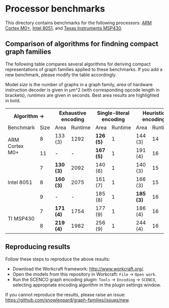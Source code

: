 # Processor benchmarks

This directory contains benchmarks for the following processors: [ARM Cortex M0+](https://en.wikipedia.org/wiki/ARM_Cortex-M#Cortex-M0.2B), [Intel 8051](https://en.wikipedia.org/wiki/Intel_MCS-51), and [Texas Instruments MSP430](https://en.wikipedia.org/wiki/TI_MSP430).

## Comparison of algorithms for findning compact graph families
The following table compares several algorithms for deriving compact representations of graph families applied to these benchmarks. If you add a new benchmark, please modify the table accordingly.

Model _size_ is the number of graphs in a graph family, _area_ of hardware instruction decoder is given in μm^2 (with corresponding opcode length in brackets), _runtimes_ are given in seconds. Best area results are highlighted in bold.

<table>
  <tr>
    <th colspan="2">Algorithm →</th>
    <th colspan="2">Exhaustive encoding</th>
    <th colspan="2">Single-literal encoding</th>
    <th colspan="2">Heuristic encoding</th>
    <th colspan="2">SAT-based encoding</th>
  </tr>
  <tr>
    <td>Benchmark</td>
    <td>Size</td>
    <td width="80pt">Area</td>
    <td>Runtime</td>
    <td width="80pt">Area</td>
    <td>Runtime</td>
    <td width="80pt">Area</td>
    <td>Runtime</td>
    <td width="80pt">Area</td>
    <td>Runtime</td>
  </tr>
  <tr>
    <td rowspan="2">ARM Cortex M0+</td>
    <td>8</td>
    <td>133 (3)</td>
    <td>1292</td>
    <td><strong>126 (5)</strong></td>
    <td>1</td>
    <td>144 (3)</td>
    <td>14</td>
    <td>166 (3)</td>
    <td>2</td>
  </tr>
  <tr>
    <td>11</td>
    <td>-</td>
    <td>-</td>
    <td><strong>167 (5)</strong></td>
    <td>1</td>
    <td>191 (4)</td>
    <td>16</td>
    <td>205 (4)</td>
    <td>2</td>
  </tr>
  <tr>
    <td rowspan="3">Intel 8051</td>
    <td>7</td>
    <td><strong>130 (3)</strong></td>
    <td>2092</td>
    <td>140 (6)</td>
    <td>1</td>
    <td>140 (3)</td>
    <td>15</td>
    <td>144 (3)</td>
    <td>1</td>
  </tr>
  <tr>
    <td>8</td>
    <td><strong>160 (3)</strong></td>
    <td>2075</td>
    <td>161 (7)</td>
    <td>1</td>
    <td>166 (3)</td>
    <td>15</td>
    <td>196 (3)</td>
    <td>3</td>
  </tr>
  <tr>
    <td>9</td>
    <td>-</td>
    <td>-</td>
    <td>185 (8)</td>
    <td>1</td>
    <td><strong>185 (3)</strong></td>
    <td>16</td>
    <td>196 (4)</td>
    <td>3</td>
  </tr>
  <tr>
    <td rowspan="2">TI MSP430</td>
    <td>7</td>
    <td><strong>171 (4)</strong></td>
    <td>1754</td>
    <td>177 (9)</td>
    <td>1</td>
    <td>186 (4)</td>
    <td>16</td>
    <td>-</td>
    <td>-</td>
  </tr>
  <tr>
    <td>8</td>
    <td><strong>219 (4)</strong></td>
    <td>1982</td>
    <td>256 (9)</td>
    <td>1</td>
    <td>244 (4)</td>
    <td>16</td>
    <td>-</td>
    <td>-</td>
  </tr>
</table>

## Reproducing results
Follow these steps to reproduce the above results:
* Download the Workcraft framework: http://www.workcraft.org/.
* Open the models from this repository in Workcraft: `File` → `Open work`.
* Run the SCENCO graph encoding plugin: `Tools` → `Encoding` → `SCENCO`, selecting appropriate encoding algorithm in the plugin settings window.

If you cannot reproduce the results, please raise an issue: https://github.com/snowleopard/graph-families/issues/new.
